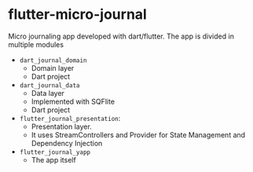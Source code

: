 # flutter-micro-journal

Micro journaling app developed with dart/flutter. The app is divided in multiple modules

- `dart_journal_domain`
  - Domain layer
  - Dart project
- `dart_journal_data`
  - Data layer
  - Implemented with SQFlite
  - Dart project
- `flutter_journal_presentation`:
  - Presentation layer.
  - It uses StreamControllers and Provider for State Management and Dependency Injection
- `flutter_journal_yapp`
  - The app itself
